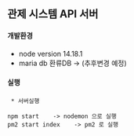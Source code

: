 ## 관제 시스템 API 서버

#### 개발환경
 * node version 14.18.1
 * maria db   환류DB   -> (추후변경 예정)

#### 실행
```
 * 서버실행
```
```
npm start    -> nodemon 으로 실행
pm2 start index    -> pm2 로 실행 
```
